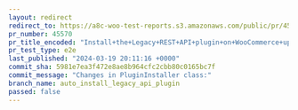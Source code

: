 ```yaml
---
layout: redirect
redirect_to: https://a8c-woo-test-reports.s3.amazonaws.com/public/pr/45570/e2e/index.html
pr_number: 45570
pr_title_encoded: "Install+the+Legacy+REST+API+plugin+on+WooCommerce+upgrade+if+needed"
pr_test_type: e2e
last_published: "2024-03-19 20:11:16 +0000"
commit_sha: 5981e7ea3f472e8ae8b964cfc2cbb80c0165bc7f
commit_message: "Changes in PluginInstaller class:"
branch_name: auto_install_legacy_api_plugin
passed: false
---
```

